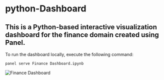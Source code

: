 # python-Dashboard
## This is a Python-based interactive visualization dashboard for the finance domain created using Panel.
To run the dashboard locally, execute the following command:
```
panel serve Finance Dashboard.ipynb
```
![Finance Dashboard](https://github.com/Mohd-Kashif-Shaikh/python-Dashboard/assets/138367593/679913f0-dcc7-48eb-b368-03825130caa5)

